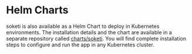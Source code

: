 # Helm Charts

soketi is also available as a Helm Chart to deploy in Kubernetes environments. The installation details and the chart are available in a separate repository called [charts/soketi](https://github.com/soketi/charts/tree/master/charts/soketi). You will find complete installation steps to configure and run the app in any Kubernetes cluster.
